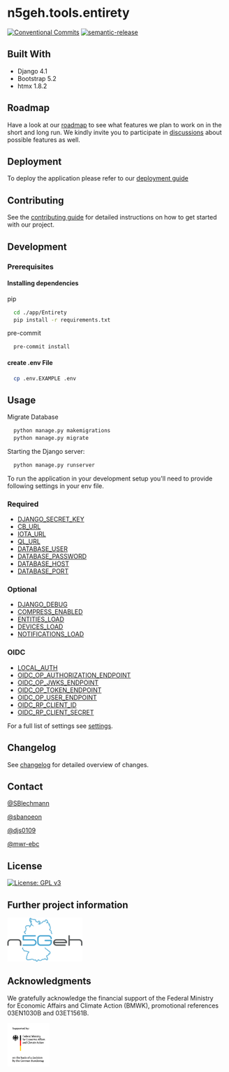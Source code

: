 # n5geh.tools.entirety

[![Conventional Commits](https://img.shields.io/badge/Conventional%20Commits-1.0.0-yellow.svg)](https://conventionalcommits.org)
[![semantic-release](https://github.com/N5GEH/n5geh.tools.entirety/actions/workflows/semantic-release.yml/badge.svg)](https://github.com/N5GEH/n5geh.tools.entirety/actions/workflows/semantic-release.yml)

## Built With

- Django 4.1
- Bootstrap 5.2
- htmx 1.8.2

## Roadmap
Have a look at our [roadmap](./docs/ROADMAP.md) to see what features we plan to work on in the short and long run. We kindly invite you to participate in [discussions](https://github.com/N5GEH/n5geh.tools.entirety/discussions) about possible features as well.
## Deployment

To deploy the application please refer to
our [deployment guide](https://github.com/N5GEH/n5geh.tutorials.entirety_step_by_step)

## Contributing

See the [contributing guide](./docs/CONTRIBUTING.md) for detailed instructions on how to get started with our project.

## Development

### Prerequisites

#### Installing dependencies

pip

```bash
  cd ./app/Entirety
  pip install -r requirements.txt
```

pre-commit

```bash
  pre-commit install
```

#### create .env File

```bash
  cp .env.EXAMPLE .env
```

## Usage

Migrate Database

```bash
  python manage.py makemigrations
  python manage.py migrate
```

Starting the Django server:

```bash
  python manage.py runserver
```

To run the application in your development setup you'll need to
provide following settings in your env file.

### Required

* [DJANGO_SECRET_KEY](./docs/SETTINGS.md#django_secret_key)
* [CB_URL](./docs/SETTINGS.md#cb_url)
* [IOTA_URL](./docs/SETTINGS.md#iota_url)
* [QL_URL](./docs/SETTINGS.md#ql_url)
* [DATABASE_USER](./docs/SETTINGS.md#DATABASE_USER)
* [DATABASE_PASSWORD](./docs/SETTINGS.md#DATABASE_PASSWORD)
* [DATABASE_HOST](./docs/SETTINGS.md#DATABASE_HOST)
* [DATABASE_PORT](./docs/SETTINGS.md#DATABASE_PORT)

### Optional

* [DJANGO_DEBUG](./docs/SETTINGS.md#django_debug)
* [COMPRESS_ENABLED](./docs/SETTINGS.md#compress_enabled)
* [ENTITIES_LOAD](./docs/SETTINGS.md#entities_load)
* [DEVICES_LOAD](./docs/SETTINGS.md#devices_load)
* [NOTIFICATIONS_LOAD](./docs/SETTINGS.md#django_secret_key)

### OIDC

* [LOCAL_AUTH](./docs/SETTINGS.md#local_auth)
* [OIDC_OP_AUTHORIZATION_ENDPOINT](./docs/SETTINGS.md#oidc_op_authorization_endpoint)
* [OIDC_OP_JWKS_ENDPOINT](./docs/SETTINGS.md#oidc_op_jwks_endpoint)
* [OIDC_OP_TOKEN_ENDPOINT](./docs/SETTINGS.md#oidc_op_token_endpoint)
* [OIDC_OP_USER_ENDPOINT](./docs/SETTINGS.md#oidc_op_user_endpoint)
* [OIDC_RP_CLIENT_ID](./docs/SETTINGS.md#oidc_rp_client_id)
* [OIDC_RP_CLIENT_SECRET](./docs/SETTINGS.md#oidc_rp_client_secret)

For a full list of settings see [settings](./docs/SETTINGS.md).

## Changelog

See [changelog](./docs/CHANGELOG.md) for detailed overview of changes.

## Contact

[@SBlechmann](https://github.com/SBlechmann)

[@sbanoeon](https://github.com/sbanoeon)

[@djs0109](https://github.com/djs0109)

[@mwr-ebc](https://github.com/mwr-ebc)

## License

[![License: GPL v3](https://img.shields.io/badge/License-GPLv3-blue.svg)](LICENSE)

## Further project information

<a href="https://n5geh.de/"> <img alt="National 5G Energy Hub" 
src="https://raw.githubusercontent.com/N5GEH/n5geh.platform/master/docs/logos/n5geh-logo.png" height="100"></a>

## Acknowledgments

We gratefully acknowledge the financial support of the Federal Ministry <br /> 
for Economic Affairs and Climate Action (BMWK), promotional references 
03EN1030B and 03ET1561B.


<a href="https://www.bmwi.de/Navigation/EN/Home/home.html"> <img alt="BMWK" 
src="https://raw.githubusercontent.com/N5GEH/n5geh.platform/master/docs/logos/BMWK-logo_en.png" height="100"> </a>

